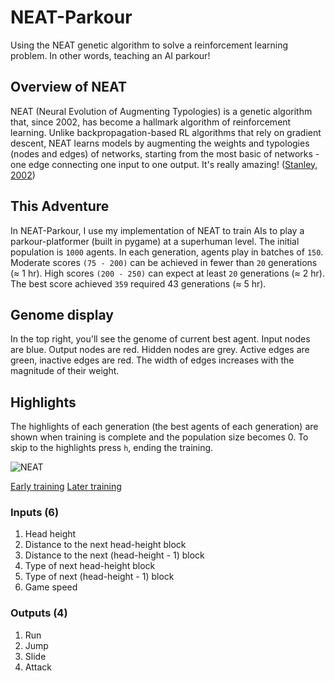 # NEAT-Parkour
Using the NEAT genetic algorithm to solve a reinforcement learning problem. In other words, teaching an AI parkour!

## Overview of NEAT
NEAT (Neural Evolution of Augmenting Typologies) is a genetic algorithm that, since 2002, has become a hallmark algorithm of reinforcement learning. Unlike backpropagation-based RL algorithms that rely on gradient descent, NEAT learns models by augmenting the weights and typologies (nodes and edges) of networks, starting from the most basic of networks - one edge connecting one input to one output. It's really amazing! ([Stanley, 2002](http://nn.cs.utexas.edu/downloads/papers/stanley.ec02.pdf))

## This Adventure
In NEAT-Parkour, I use my implementation of NEAT to train AIs to play a parkour-platformer (built in pygame) at a superhuman level. The initial population is `1000` agents. In each generation, agents play in batches of `150`. Moderate scores `(75 - 200)` can be achieved in fewer than `20` generations (≈ 1 hr). High scores `(200 - 250)` can expect at least `20` generations (≈ 2 hr). The best score achieved `359` required 43 generations (≈ 5 hr).

## Genome display 
In the top right, you'll see the genome of current best agent. Input nodes are blue. Output nodes are red. Hidden nodes are grey. Active edges are green, inactive 
edges are red. The width of edges increases with the magnitude of their weight.

## Highlights
The highlights of each generation (the best agents of each generation) are shown when training is complete and the population size becomes 0. To skip to the highlights press `h`, ending the training.

![NEAT](https://user-images.githubusercontent.com/45083086/122660182-81bfb680-d13c-11eb-8cb1-159b71578594.png)

[Early training](https://user-images.githubusercontent.com/45083086/122660420-9ef58480-d13e-11eb-94f2-599c3a072873.mov)
[Later training](https://user-images.githubusercontent.com/45083086/122678262-46a49e00-d1a3-11eb-8fb9-fb6cfe130a23.mov)


### Inputs (6)
1. Head height
2. Distance to the next head-height block
3. Distance to the next (head-height - 1) block
4. Type of next head-height block
5. Type of next (head-height - 1) block
6. Game speed

### Outputs (4)
1. Run
2. Jump
3. Slide
4. Attack
